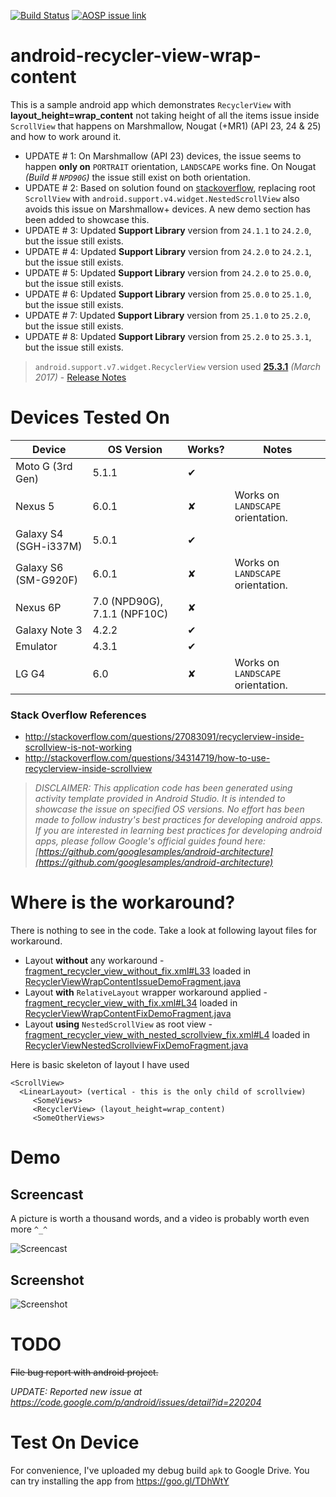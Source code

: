 [![Build Status](https://travis-ci.org/amardeshbd/android-recycler-view-wrap-content.svg)](https://travis-ci.org/amardeshbd/android-recycler-view-wrap-content)  [![AOSP issue link](https://img.shields.io/badge/AOSP%20issue-%23220204-orange.svg)](https://code.google.com/p/android/issues/detail?id=220204)

# android-recycler-view-wrap-content
This is a sample android app which demonstrates `RecyclerView` with **layout_height=wrap_content** not taking height of all the items issue inside `ScrollView` that happens on Marshmallow, Nougat (+MR1) (API 23, 24 &amp; 25) and how to work around it.

 * UPDATE # 1: On Marshmallow (API 23) devices, the issue seems to happen **only on** `PORTRAIT` orientation, `LANDSCAPE` works fine. On Nougat _(Build # `NPD90G`)_ the issue still exist on both orientation.
 * UPDATE # 2: Based on solution found on [stackoverflow](http://stackoverflow.com/questions/27083091/recyclerview-inside-scrollview-is-not-working), replacing root `ScrollView` with `android.support.v4.widget.NestedScrollView` also avoids this issue on Marshmallow+ devices. A new demo section has been added to showcase this.
 * UPDATE # 3: Updated **Support Library** version from `24.1.1` to `24.2.0`, but the issue still exists.
 * UPDATE # 4: Updated **Support Library** version from `24.2.0` to `24.2.1`, but the issue still exists.
 * UPDATE # 5: Updated **Support Library** version from `24.2.0` to `25.0.0`, but the issue still exists.
 * UPDATE # 6: Updated **Support Library** version from `25.0.0` to `25.1.0`, but the issue still exists.
 * UPDATE # 7: Updated **Support Library** version from `25.1.0` to `25.2.0`, but the issue still exists.
 * UPDATE # 8: Updated **Support Library** version from `25.2.0` to `25.3.1`, but the issue still exists.

> `android.support.v7.widget.RecyclerView` version used **[25.3.1](https://github.com/amardeshbd/android-recycler-view-wrap-content/blob/master/app/build.gradle#L4)** _(March 2017)_  - [Release Notes](https://developer.android.com/topic/libraries/support-library/revisions.html)

# Devices Tested On

| Device        | OS Version    | Works? | Notes|
| ------------- | ------------- |--------| -----|
| Moto G (3rd Gen) | 5.1.1  | ✔ | |
| Nexus 5  | 6.0.1 | ✘ | Works on `LANDSCAPE` orientation. |
| Galaxy S4 (SGH-i337M) | 5.0.1 | ✔ | |
| Galaxy S6 (SM-G920F) | 6.0.1 | ✘ | Works on `LANDSCAPE` orientation.  |
| Nexus 6P | 7.0 (NPD90G), 7.1.1 (NPF10C) | ✘ | |
| Galaxy Note 3 | 4.2.2 | ✔ | |
| Emulator | 4.3.1 | ✔ | |
| LG G4  | 6.0 | ✘ | Works on `LANDSCAPE` orientation. |

### Stack Overflow References
 * http://stackoverflow.com/questions/27083091/recyclerview-inside-scrollview-is-not-working
 * http://stackoverflow.com/questions/34314719/how-to-use-recyclerview-inside-scrollview

> _DISCLAIMER: This application code has been generated using activity template provided in Android Studio. It is intended to showcase the issue on specified OS versions. No effort has been made to follow industry's best practices for developing android apps. 
If you are interested in learning best practices for developing android apps, please follow Google's official guides found here: [https://github.com/googlesamples/android-architecture](https://github.com/googlesamples/android-architecture)_

# Where is the workaround?

There is nothing to see in the code. Take a look at following layout files for workaround.

 * Layout **without** any workaround - [fragment_recycler_view_without_fix.xml#L33](https://github.com/amardeshbd/android-recycler-view-wrap-content/blob/master/app/src/main/res/layout/fragment_recycler_view_without_fix.xml#L33) loaded in [RecyclerViewWrapContentIssueDemoFragment.java](https://github.com/amardeshbd/android-recycler-view-wrap-content/blob/master/app/src/main/java/info/hossainkhan/recyclerviewdemo/RecyclerViewWrapContentIssueDemoFragment.java#L23)
 * Layout **with** `RelativeLayout` wrapper workaround applied - [fragment_recycler_view_with_fix.xml#L34](https://github.com/amardeshbd/android-recycler-view-wrap-content/blob/master/app/src/main/res/layout/fragment_recycler_view_with_fix.xml#L34) loaded in [RecyclerViewWrapContentFixDemoFragment.java](https://github.com/amardeshbd/android-recycler-view-wrap-content/blob/master/app/src/main/java/info/hossainkhan/recyclerviewdemo/RecyclerViewWrapContentFixDemoFragment.java#L23)
 * Layout **using** `NestedScrollView` as root view - [fragment_recycler_view_with_nested_scrollview_fix.xml#L4](https://github.com/amardeshbd/android-recycler-view-wrap-content/blob/master/app/src/main/res/layout/fragment_recycler_view_with_nested_scrollview_fix.xml#L4) loaded in [RecyclerViewNestedScrollviewFixDemoFragment.java](https://github.com/amardeshbd/android-recycler-view-wrap-content/blob/master/app/src/main/java/info/hossainkhan/recyclerviewdemo/RecyclerViewNestedScrollviewFixDemoFragment.java#L23)

Here is basic skeleton of layout I have used
```
<ScrollView>
  <LinearLayout> (vertical - this is the only child of scrollview)
     <SomeViews>
     <RecyclerView> (layout_height=wrap_content)
     <SomeOtherViews>
```


# Demo

## Screencast
A picture is worth a thousand words, and a video is probably worth even more `^_^`

![Screencast](https://github.com/amardeshbd/android-recycler-view-wrap-content/raw/master/web-resources/RecyclerView-wrap_content-demo-screen-cash.gif)

## Screenshot

![Screenshot](https://raw.githubusercontent.com/amardeshbd/android-recycler-view-wrap-content/master/web-resources/app-drawer-options-screenshot.png)

# TODO
~~File bug report with android project.~~

_UPDATE: Reported new issue at https://code.google.com/p/android/issues/detail?id=220204_

# Test On Device
For convenience, I've uploaded my debug build `apk` to Google Drive. You can try installing the app from https://goo.gl/TDhWtY
